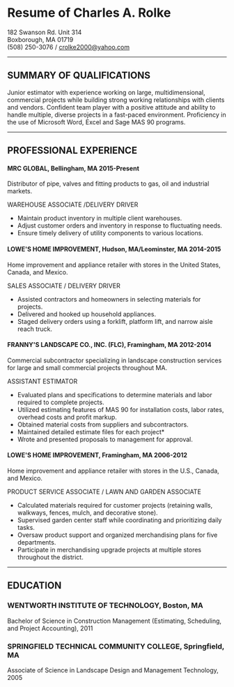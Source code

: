 # Resume of Charles A. Rolke

182 Swanson Rd. Unit 314  
Boxborough, MA 01719  
(508) 250-3076 / crolke2000@yahoo.com

---
## SUMMARY OF QUALIFICATIONS 

Junior estimator with experience working on large, multidimensional, commercial projects while building strong working relationships with clients and vendors. Confident team player with a positive attitude and ability to handle multiple, diverse projects in a fast-paced environment. Proficiency in the use of Microsoft Word, Excel and Sage MAS 90 programs.

---
## PROFESSIONAL EXPERIENCE

#### MRC GLOBAL, Bellingham, MA 2015-Present

Distributor of pipe, valves and fitting products to gas, oil and industrial markets. 

WAREHOUSE ASSOCIATE /DELIVERY DRIVER


*	Maintain product inventory in multiple client warehouses.
*	Adjust customer orders and inventory in response to fluctuating needs.
*	Ensure timely delivery of utility components to various locations.


#### LOWE'S HOME IMPROVEMENT, Hudson, MA/Leominster, MA 2014-2015

Home improvement and appliance retailer with stores in the United States, Canada, and Mexico.

SALES ASSOCIATE / DELIVERY DRIVER

*	Assisted contractors and homeowners in selecting materials for projects.
*	Delivered and hooked up household appliances.
*	Staged delivery orders using a forklift, platform lift, and narrow aisle reach truck.

#### FRANNY'S LANDSCAPE CO., INC. (FLC), Framingham, MA 2012-2014

Commercial subcontractor specializing in landscape construction services for large and small commercial projects throughout MA.

ASSISTANT ESTIMATOR

*	Evaluated plans and specifications to determine materials and labor required to complete projects.
*	Utilized estimating features of MAS 90 for installation costs, labor rates, overhead costs and profit markup.
*	Obtained material costs from suppliers and subcontractors.
*	Maintained detailed estimate files for each project*
*	Wrote and presented proposals to management for approval.

#### LOWE'S HOME IMPROVEMENT, Framingham, MA 2006-2012

Home improvement and appliance retailer with stores in the U.S., Canada, and Mexico.

PRODUCT SERVICE ASSOCIATE / LAWN AND GARDEN ASSOCIATE

*	Calculated materials required for customer projects (retaining walls, walkways, fences, mulch, and decorative stone).
*	Supervised garden center staff while coordinating and prioritizing daily tasks.
*	Oversaw product support and organized merchandising plans for five departments.
*	Participate in merchandising upgrade projects at multiple stores throughout the district.

---
## EDUCATION

### WENTWORTH INSTITUTE OF TECHNOLOGY, Boston, MA

Bachelor of Science in Construction Management (Estimating, Scheduling, and Project Accounting), 2011

### SPRINGFIELD TECHNICAL COMMUNITY COLLEGE, Springfield, MA

Associate of Science in Landscape Design and Management Technology, 2005
